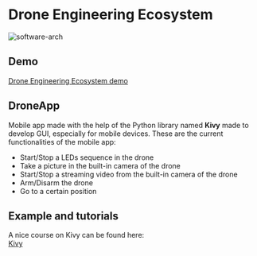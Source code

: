 # Drone Engineering Ecosystem   
![software-arch](https://user-images.githubusercontent.com/32190349/155320787-f8549148-3c93-448b-b79a-388623ca5d3f.png)

## Demo   
[Drone Engineering Ecosystem demo](https://www.youtube.com/playlist?list=PL64O0POFYjHpXyP-T063RdKRJXuhqgaXY)   

## DroneApp
Mobile app made with the help of the Python library named **Kivy** made to develop GUI, especially for mobile devices.
These are the current functionalities of the mobile app:
- Start/Stop a LEDs sequence in the drone
- Take a picture in the built-in camera of the drone
- Start/Stop a streaming video from the built-in camera of the drone
- Arm/Disarm the drone
- Go to a certain position

## Example and tutorials

A nice course on Kivy can be found here:   
[Kivy](https://www.youtube.com/watch?v=l8Imtec4ReQ)   